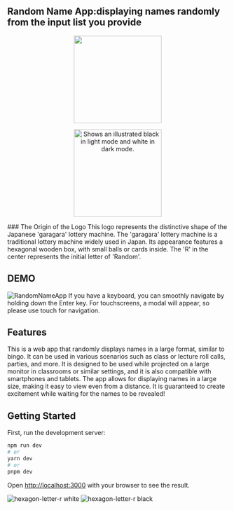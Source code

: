 ## Random Name App:displaying names randomly from the input list you provide
<p align="center">
  <img width="200" height="200" src="https://github.com/NyNaNr/randomNameApp/assets/123739414/2698df6f-8698-4a01-989c-133d5eb59403">
</p>
<p align="center">
<picture　>
  <source media="(prefers-color-scheme: dark)"　width="200" height="200" srcset="https://https://user-images.githubusercontent.com/123739414/3223b5f4-d24f-4a10-909f-c0f7b5ea8f8c.png">
  <source media="(prefers-color-scheme: light)" width="200" height="200"　srcset="https://https://user-images.githubusercontent.com/123739414/246587690-3542149d-cc8d-446d-9f71-9b539a44556c.png">
  <img alt="Shows an illustrated black in light mode and white in dark mode."　width="200" height="200" src="https://user-images.githubusercontent.com/123739414/246587690-3542149d-cc8d-446d-9f71-9b539a44556c.png">
</picture>
</p>
### The Origin of the Logo
This logo represents the distinctive shape of the Japanese 'garagara' lottery machine. The 'garagara' lottery machine is a traditional lottery machine widely used in Japan. Its appearance features a hexagonal wooden box, with small balls or cards inside. The 'R' in the center represents the initial letter of 'Random'.


## DEMO
![RandomNameApp](https://github.com/NyNaNr/randomNameApp/assets/123739414/89a98732-ec8b-4aa4-8580-d9903c5bb839)
If you have a keyboard, you can smoothly navigate by holding down the Enter key. For touchscreens, a modal will appear, so please use touch for navigation.

## Features
This is a web app that randomly displays names in a large format, similar to bingo. It can be used in various scenarios such as class or lecture roll calls, parties, and more. It is designed to be used while projected on a large monitor in classrooms or similar settings, and it is also compatible with smartphones and tablets. The app allows for displaying names in a large size, making it easy to view even from a distance. It is guaranteed to create excitement while waiting for the names to be revealed!


## Getting Started

First, run the development server:

```bash
npm run dev
# or
yarn dev
# or
pnpm dev
```

Open [http://localhost:3000](http://localhost:3000) with your browser to see the result.


![hexagon-letter-r white](https://github.com/NyNaNr/randomNameApp/assets/123739414/3223b5f4-d24f-4a10-909f-c0f7b5ea8f8c)
![hexagon-letter-r black](https://github.com/NyNaNr/randomNameApp/assets/123739414/3542149d-cc8d-446d-9f71-9b539a44556c)
